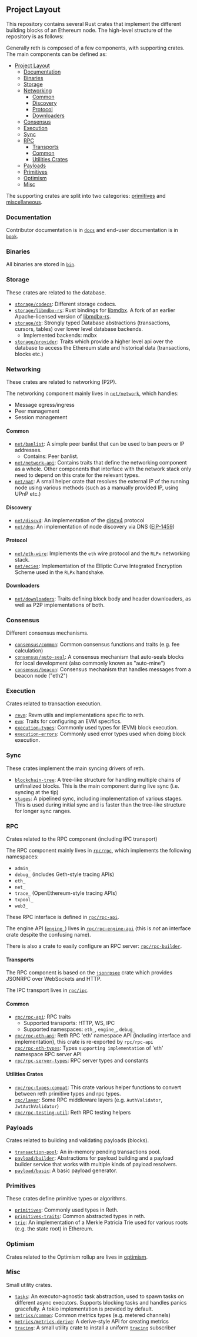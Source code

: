 ## Project Layout

This repository contains several Rust crates that implement the different building blocks of an Ethereum node. The high-level structure of the repository is as follows:

Generally reth is composed of a few components, with supporting crates. The main components can be defined as:

- [Project Layout](#project-layout)
  - [Documentation](#documentation)
  - [Binaries](#binaries)
  - [Storage](#storage)
  - [Networking](#networking)
    - [Common](#common)
    - [Discovery](#discovery)
    - [Protocol](#protocol)
    - [Downloaders](#downloaders)
  - [Consensus](#consensus)
  - [Execution](#execution)
  - [Sync](#sync)
  - [RPC](#rpc)
    - [Transports](#transports)
    - [Common](#common-1)
    - [Utilities Crates](#utilities-crates)
  - [Payloads](#payloads)
  - [Primitives](#primitives)
  - [Optimism](#optimism)
  - [Misc](#misc)

The supporting crates are split into two categories: [primitives](#primitives) and [miscellaneous](#misc).

### Documentation

Contributor documentation is in [`docs`](../../docs) and end-user documentation is in [`book`](../../book).

### Binaries

All binaries are stored in [`bin`](../../bin).

### Storage

These crates are related to the database.

- [`storage/codecs`](../../crates/storage/codecs): Different storage codecs.
- [`storage/libmdbx-rs`](../../crates/storage/libmdbx-rs): Rust bindings for [libmdbx](https://libmdbx.dqdkfa.ru). A fork of an earlier Apache-licensed version of [libmdbx-rs][libmdbx-rs].
- [`storage/db`](../../crates/storage/db): Strongly typed Database abstractions (transactions, cursors, tables) over lower level database backends.
  - Implemented backends: mdbx
- [`storage/provider`](../../crates/storage/provider): Traits which provide a higher level api over the database to access the Ethereum state and historical data (transactions, blocks etc.)


### Networking

These crates are related to networking (P2P).

The networking component mainly lives in [`net/network`](../../crates/net/network), which handles:

- Message egress/ingress
- Peer management
- Session management

#### Common

- [`net/banlist`](../../crates/net/banlist): A simple peer banlist that can be used to ban peers or IP addresses.
  - Contains: Peer banlist.
- [`net/network-api`](../../crates/net/network-api): Contains traits that define the networking component as a whole. Other components that interface with the network stack only need to depend on this crate for the relevant types.
- [`net/nat`](../../crates/net/nat): A small helper crate that resolves the external IP of the running node using various methods (such as a manually provided IP, using UPnP etc.)

#### Discovery

- [`net/discv4`](../../crates/net/discv4): An implementation of the [discv4][discv4] protocol
- [`net/dns`](../../crates/net/dns): An implementation of node discovery via DNS ([EIP-1459][eip-1459])

#### Protocol

- [`net/eth-wire`](../../crates/net/eth-wire): Implements the `eth` wire protocol and the ``RLPx`` networking stack.
- [`net/ecies`](../../crates/net/ecies): Implementation of the Elliptic Curve Integrated Encryption Scheme used in the ``RLPx`` handshake.

#### Downloaders

- [`net/downloaders`](../../crates/net/downloaders): Traits defining block body and header downloaders, as well as P2P implementations of both.

### Consensus

Different consensus mechanisms.

- [`consensus/common`](../../crates/consensus/common): Common consensus functions and traits (e.g. fee calculation)
- [`consensus/auto-seal`](../../crates/consensus/auto-seal): A consensus mechanism that auto-seals blocks for local development (also commonly known as "auto-mine")
- [`consensus/beacon`](../../crates/consensus/beacon): Consensus mechanism that handles messages from a beacon node ("eth2")

### Execution

Crates related to transaction execution.

- [`revm`](../../crates/revm): Revm utils and implementations specific to reth.
- [`evm`](../../crates/evm): Traits for configuring an EVM specifics.
- [`execution-types`](../../crates/evm/execution-types): Commonly used types for (EVM) block execution.
- [`execution-errors`](../../crates/evm/execution-errors): Commonly used error types used when doing block execution.

### Sync

These crates implement the main syncing drivers of reth.

- [`blockchain-tree`](../../crates/blockchain-tree): A tree-like structure for handling multiple chains of unfinalized blocks. This is the main component during live sync (i.e. syncing at the tip)
- [`stages`](../../crates/stages): A pipelined sync, including implementation of various stages. This is used during initial sync and is faster than the tree-like structure for longer sync ranges.

### RPC

Crates related to the RPC component (including IPC transport)

The RPC component mainly lives in [`rpc/rpc`](../../crates/rpc/rpc), which implements the following namespaces:

- `admin_`
- `debug_` (includes Geth-style tracing APIs)
- `eth_`
- `net_`
- `trace_` (OpenEthereum-style tracing APIs)
- `txpool_`
- `web3_`

These RPC interface is defined in [`rpc/rpc-api`](../../crates/rpc/rpc-api).

The engine API ([`engine_`][engine-spec]) lives in [`rpc/rpc-engine-api`](../../crates/rpc/rpc-engine-api) (this is *not* an interface crate despite the confusing name).

There is also a crate to easily configure an RPC server: [`rpc/rpc-builder`](../../crates/rpc/rpc-builder).

#### Transports

The RPC component is based on the [`jsonrpsee`][jsonrpsee] crate which provides JSONRPC over WebSockets and HTTP.

The IPC transport lives in [`rpc/ipc`](../../crates/rpc/ipc).

#### Common

- [`rpc/rpc-api`](../../crates/rpc/rpc-api): RPC traits
  - Supported transports: HTTP, WS, IPC
  - Supported namespaces: `eth_`, `engine_`, `debug_`
- [`rpc/rpc-eth-api`](../../crates/rpc/rpc-eth-api/): Reth RPC 'eth' namespace API (including interface and implementation), this crate is re-exported by `rpc/rpc-api`
- [`rpc/rpc-eth-types`](../../crates/rpc/rpc-eth-types/): Types `supporting implementation` of 'eth' namespace RPC server API
- [`rpc/rpc-server-types`](../../crates/rpc/rpc-server-types/): RPC server types and constants

#### Utilities Crates

- [`rpc/rpc-types-compat`](../../crates/rpc/rpc-types-compat): This crate various helper functions to convert between reth primitive types and rpc types.
- [`rpc/layer`](../../crates/rpc/rpc-layer/): Some RPC middleware layers (e.g. `AuthValidator`, `JwtAuthValidator`)
- [`rpc/rpc-testing-util`](../../crates/rpc/rpc-testing-util/): Reth RPC testing helpers

### Payloads

Crates related to building and validating payloads (blocks).

- [`transaction-pool`](../../crates/transaction-pool): An in-memory pending transactions pool.
- [`payload/builder`](../../crates/payload/builder): Abstractions for payload building and a payload builder service that works with multiple kinds of payload resolvers.
- [`payload/basic`](../../crates/payload/basic): A basic payload generator.

### Primitives

These crates define primitive types or algorithms.

- [`primitives`](../../crates/primitives): Commonly used types in Reth.
- [`primitives-traits`](../../crates/primitives-traits/): Common abstracted types in reth.
- [`trie`](../../crates/trie): An implementation of a Merkle Patricia Trie used for various roots (e.g. the state root) in Ethereum.

### Optimism

Crates related to the Optimism rollup are lives in [optimism](../../crates/optimism/).

### Misc

Small utility crates.

- [`tasks`](../../crates/tasks): An executor-agnostic task abstraction, used to spawn tasks on different async executors. Supports blocking tasks and handles panics gracefully. A tokio implementation is provided by default.
- [`metrics/common`](../../crates/metrics/src/common): Common metrics types (e.g. metered channels)
- [`metrics/metrics-derive`](../../crates/metrics/metrics-derive): A derive-style API for creating metrics
- [`tracing`](../../crates/tracing): A small utility crate to install a uniform [`tracing`][tracing] subscriber

[libmdbx-rs]: https://crates.io/crates/libmdbx
[discv4]: https://github.com/ethereum/devp2p/blob/master/discv4.md
[jsonrpsee]: https://github.com/paritytech/jsonrpsee/
[tracing]: https://crates.io/crates/tracing
[eip-1459]: https://eips.ethereum.org/EIPS/eip-1459
[engine-spec]: https://github.com/ethereum/execution-apis/tree/main/src/engine
